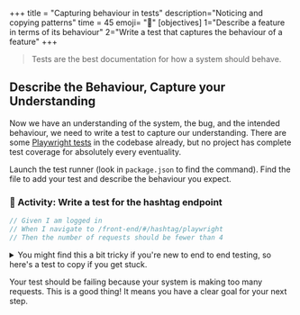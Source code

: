 +++
title = "Capturing behaviour in tests"
description="Noticing and copying patterns"
time = 45
emoji= "🧪"
[objectives]
    1="Describe a feature in terms of its behaviour"
    2="Write a test that captures the behaviour of a feature"
+++

> Tests are the best documentation for how a system should behave.

## Describe the Behaviour, Capture your Understanding

Now we have an understanding of the system, the bug, and the intended behaviour, we need to write a test to capture our understanding. There are some [Playwright tests](https://playwright.dev/docs/writing-tests) in the codebase already, but no project has complete test coverage for absolutely every eventuality.

Launch the test runner (look in `package.json` to find the command). Find the file to add your test and describe the behaviour you expect.

### 📝 Activity: Write a test for the hashtag endpoint

```js
// Given I am logged in
// When I navigate to /front-end/#/hashtag/playwright
// Then the number of requests should be fewer than 4
```

<details>
<summary>You might find this a bit tricky if you're new to end to end testing, so here's a test to copy if you get stuck.</summary>

```js
test("should not make infinite hashtag endpoint requests", async ({ page }) => {
  // ====== ARRANGE
  // Track all requests to the hashtag endpoint
  const requests = [];
  page.on("request", (request) => {
    if (request.url().includes("/hashtag/do")) {
      requests.push(request);
    }
  });

  // ====== ACT
  // Given I am logged in
  await loginAsSample(page);

  // When I navigate to the hashtag
  await page.goto("/front-end/#/hashtag/do");
  // And I wait a reasonable time for any additional requests
  await page.waitForTimeout(200);

  //====== ASSERT
  // Then the number of requests should be fewer than 4
  expect(requests.length).toBeLessThan(4);
});
```

</details>

Your test should be failing because your system is making too many requests. This is a good thing! It means you have a clear goal for your next step.

